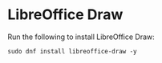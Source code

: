 # LibreOffice Draw

Run the following to install LibreOffice Draw:

```
sudo dnf install libreoffice-draw -y
```
